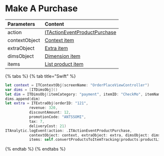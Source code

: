 # Make A Purchase

| **Parameters** | **Content** |
| :--- | :--- |
| action | [ITActionEventProductPurchase](../tracking-event/log-event.md) |
| contextObject | [Context item]() |
| extraObject | [Extra item]() |
| dimsObject | [Dimension item]() |
| items | [List product item]() |

{% tabs %}
{% tab title="Swift" %}
```swift
let context = ITContextObj(screenName: "OrderPlaceViewController")
var dims = [ITDimsObj]()
let dim = ITDimsObj(itemCategory: "payment", itemID: "CheckMo", itemName: "Check / Money ")
dims.append(dim)
let extra = ITExtraObj(orderID: "121",
           revenue: 320,
           discountAmount: 12,
           promotionCode: "ANTSSOMI",
           tax: 7,
           deliveryCost: 21)
ITAnalytic.logEvent(action: .ITActionEventProductPurchase, 
           contextObject: context, extraObject: extra, dimsObject: dims, 
           items: self.convertProductsToItemTracking(products:productList))
```
{% endtab %}
{% endtabs %}

